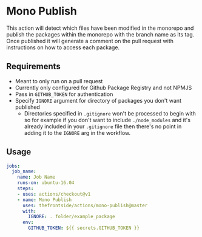 # Mono Publish
This action will detect which files have been modified in the monorepo and publish the packages within the monorepo with the branch name as its tag. Once published it will generate a comment on the pull request with instructions on how to access each package.

## Requirements
- Meant to only run on a pull request
- Currently only configured for Github Package Registry and not NPMJS
- Pass in `GITHUB_TOKEN` for authentication
- Specify `IGNORE` argument for directory of packages you don't want published
  - Directories specified in `.gitignore` won't be processed to begin with so for example if you don't want to include `./node_modules` and it's already included in your `.gitignore` file then there's no point in adding it to the `IGNORE` arg in the workflow.

## Usage
```yaml
jobs:
  job_name:
    name: Job Name
    runs-on: ubuntu-16.04
    steps:
    - uses: actions/checkout@v1
    - name: Mono Publish
      uses: thefrontside/actions/mono-publish@master
      with:
        IGNORE: . folder/example_package
      env:
        GITHUB_TOKEN: ${{ secrets.GITHUB_TOKEN }}
```
